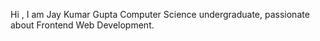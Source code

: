 Hi , I am Jay Kumar Gupta Computer Science undergraduate, passionate about Frontend Web Development.


